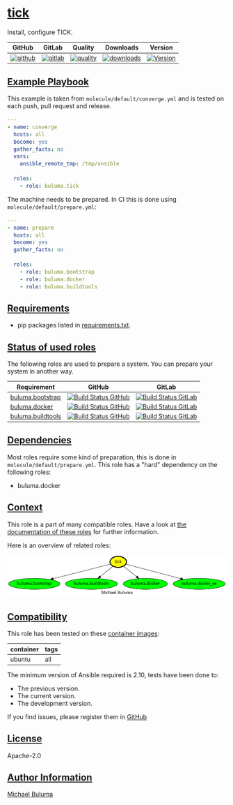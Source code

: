 # [tick](#tick)

Install, configure TICK.

|GitHub|GitLab|Quality|Downloads|Version|
|------|------|-------|---------|-------|
|[![github](https://github.com/buluma/ansible-role-tick/workflows/Ansible%20Molecule/badge.svg)](https://github.com/buluma/ansible-role-tick/actions)|[![gitlab](https://gitlab.com/buluma/ansible-role-tick/badges/master/pipeline.svg)](https://gitlab.com/buluma/ansible-role-tick)|[![quality](https://img.shields.io/ansible/quality/58303)](https://galaxy.ansible.com/buluma/tick)|[![downloads](https://img.shields.io/ansible/role/d/58303)](https://galaxy.ansible.com/buluma/tick)|[![Version](https://img.shields.io/github/release/buluma/ansible-role-tick.svg)](https://github.com/buluma/ansible-role-tick/releases/)|

## [Example Playbook](#example-playbook)

This example is taken from `molecule/default/converge.yml` and is tested on each push, pull request and release.
```yaml
---
- name: converge
  hosts: all
  become: yes
  gather_facts: no
  vars:
    ansible_remote_tmp: /tmp/ansible

  roles:
    - role: buluma.tick
```

The machine needs to be prepared. In CI this is done using `molecule/default/prepare.yml`:
```yaml
---
- name: prepare
  hosts: all
  become: yes
  gather_facts: no

  roles:
    - role: buluma.bootstrap
    - role: buluma.docker
    - role: buluma.buildtools
```



## [Requirements](#requirements)

- pip packages listed in [requirements.txt](https://github.com/buluma/ansible-role-tick/blob/main/requirements.txt).

## [Status of used roles](#status-of-requirements)

The following roles are used to prepare a system. You can prepare your system in another way.

| Requirement | GitHub | GitLab |
|-------------|--------|--------|
|[buluma.bootstrap](https://galaxy.ansible.com/buluma/bootstrap)|[![Build Status GitHub](https://github.com/buluma/ansible-role-bootstrap/workflows/Ansible%20Molecule/badge.svg)](https://github.com/buluma/ansible-role-bootstrap/actions)|[![Build Status GitLab ](https://gitlab.com/buluma/ansible-role-bootstrap/badges/master/pipeline.svg)](https://gitlab.com/buluma/ansible-role-bootstrap)|
|[buluma.docker](https://galaxy.ansible.com/buluma/docker)|[![Build Status GitHub](https://github.com/buluma/ansible-role-docker/workflows/Ansible%20Molecule/badge.svg)](https://github.com/buluma/ansible-role-docker/actions)|[![Build Status GitLab ](https://gitlab.com/buluma/ansible-role-docker/badges/master/pipeline.svg)](https://gitlab.com/buluma/ansible-role-docker)|
|[buluma.buildtools](https://galaxy.ansible.com/buluma/buildtools)|[![Build Status GitHub](https://github.com/buluma/ansible-role-buildtools/workflows/Ansible%20Molecule/badge.svg)](https://github.com/buluma/ansible-role-buildtools/actions)|[![Build Status GitLab ](https://gitlab.com/buluma/ansible-role-buildtools/badges/master/pipeline.svg)](https://gitlab.com/buluma/ansible-role-buildtools)|

## [Dependencies](#dependencies)

Most roles require some kind of preparation, this is done in `molecule/default/prepare.yml`. This role has a "hard" dependency on the following roles:

- buluma.docker
## [Context](#context)

This role is a part of many compatible roles. Have a look at [the documentation of these roles](https://buluma.co.ke/) for further information.

Here is an overview of related roles:

![dependencies](https://raw.githubusercontent.com/buluma/ansible-role-tick/png/requirements.png "Dependencies")

## [Compatibility](#compatibility)

This role has been tested on these [container images](https://hub.docker.com/u/buluma):

|container|tags|
|---------|----|
|ubuntu|all|

The minimum version of Ansible required is 2.10, tests have been done to:

- The previous version.
- The current version.
- The development version.



If you find issues, please register them in [GitHub](https://github.com/buluma/ansible-role-tick/issues)

## [License](#license)

Apache-2.0

## [Author Information](#author-information)

[Michael Buluma](https://buluma.github.io/)
